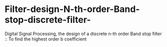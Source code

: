 # Filter-design-N-th-order-Band-stop-discrete-filter-
Digital Signal Processing, the design of a discrete n-th order Band stop filter :: To find the highest order b coefficient 

